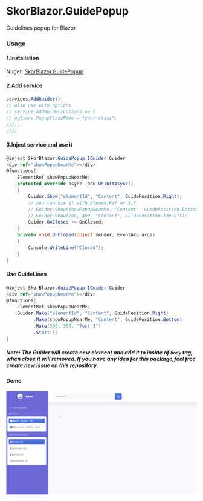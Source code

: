 # SkorBlazor.GuidePopup
Guidelines popup for Blazor
### Usage
#### 1.Installation
Nuget: [SkorBlazor.GuidePopup](https://www.nuget.org/packages/SkorBlazor.GuidePopup/)
#### 2.Add service
```csharp
services.AddGuider();
// also use with options
// service.AddGuider(options => {
// options.PopupClassName = "your-class";
///...
//})
```

#### 3.Inject service and use it
```csharp
@inject SkorBlazor.GuidePopup.IGuider Guider
<div ref="showPopupNearMe"></div>
@functions{
    ElementRef showPopupNearMe;
    protected override async Task OnInitAsync()
    {
        Guider.Show("elementId", "Content", GuidePosition.Right);
        // you can use it with ElementRef or X,Y 
        // Guider.Show(showPopupNearMe, "Content", GuidePosition.Bottom);
        // Guider.Show(200, 400, "Content", GuidePosition.TopLeft);
        Guider.OnClosed += OnClosed;
    }
    private void OnClosed(object sender, EventArg args)
    {
        Console.WriteLine("Closed");
    }
}
```
#### Use GuideLines
```csharp
@inject SkorBlazor.GuidePopup.IGuider Guider
<div ref="showPopupNearMe"></div>
@functions{
    ElementRef showPopupNearMe;
    Guider.Make("elementId", "Content", GuidePosition.Right)
          .Make(showPopupNearMe, "Content", GuidePosition.Bottom)
          .Make(300, 300, "Test 3")
          .Start();
}
```
##### Note: The Guider will create new element and add it to inside of `body` tag, when close it will removed. If you have any idea for this package,feel free create new issue on this repository.
#### Demo
![Demo](Demo.gif)